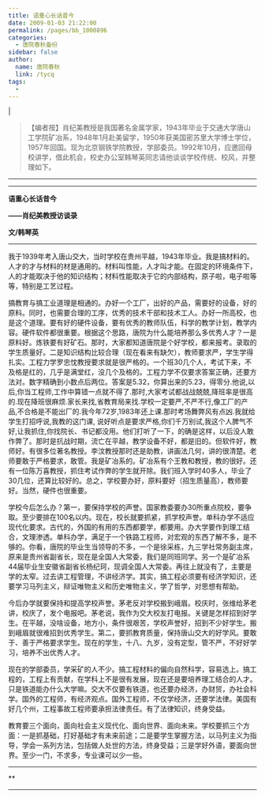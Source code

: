 ```yaml
---
title: 语重心长话昔今
date: 2009-01-03 21:22:00
permalink: /pages/bb_1000896
categories: 
  - 唐院春秋备份
sidebar: false
author: 
  name: 唐院春秋
  link: /tycq
tags: 
  - 
---
```


|

>  
>  
>
> 【编者按】肖纪美教授是我国著名金属学家，1943年毕业于交通大学唐山工学院矿冶系，1948年1月赴美留学，1950年获美国密苏里大学博士学位，1957年回国。现为北京钢铁学院教授，学部委员。1992年10月，应邀回母校讲学，借此机会，校史办公室韩琴英同志请他谈谈学校传统、校风，并整理如下。

* * *

****

**语重心长话昔今**

**——肖纪美教授访谈录**

**文/韩琴英**

****

我于1939年考入唐山交大，当时学校在贵州平越，1943年毕业。我是搞材料的。人才的才与材料的材是通用的。材料叫性能，人才叫才能。在固定的环境条件下，人的才能取决于他的知识结构；材料性能取决于它的内部结构，原子啦，电子啦等等，特别是工艺过程。

搞教育与搞工业道理是相通的。办好一个工厂，出好的产品，需要好的设备，好的原料。同时，也需要合理的工序，优秀的技术干部和技术工人。办好一所高校，也是这个道理。要有好的硬件设备，要有优秀的教师队伍，科学的教学计划，教学内容。硬件软件都很重要。根据这个思路，唐院为什么能培养那么多优秀人才？一是原料好。炼铁要有好矿石。那时，大家都知道唐院是个好学校，都来报考。录取的学生质量好。二是知识结构比较合理（现在看来有缺欠），教师要求严，学生学得扎实。工程力学罗忠忱教授要求就是很严格的。一个班30几个人，考试下来，不及格是红的，几乎是满堂红，没几个及格的。工程力学不仅要求答案正确，还要方法对。数字精确到小数点后两位。答案是5.32，你算出来的5.23，得零分.他说,以后,你当工程师,工作中算错一点就不得了.那时,大家考试都战战兢兢,降班率是很高的.现在降班很麻烦.家长来找,省教育局来找.学校一定要严,不严不行,像工厂的产品,不合格是不能出厂的.我今年72岁,1983年还上课.那时考场舞弊风有点凶.我就给学生打招呼说,我教的这门课,
说好听点是要求严格,你们千万别试,我这个人脾气不好,让我抓住,你找院长、书记都没用。他们打听了一下，的确是这样，以后没人敢作弊了。那时是抗战时期，流亡在平越，教学设备不好，都是旧的。但软件好，教师好。有很多位著名教授。李汶教授那时还是助教，讲画法几何，讲的很清楚。老师要敢于严格要求，敢管。我是矿冶系的。矿冶系有个王教和教授，教的很好。还有一位陈万喜教授，抓住考试作弊的学生就开除。我们班入学时40多人，毕业了30几位，还算比较好的。总之，学校要办好，原料要好（招生质量高），教师要好。当然，硬件也很重要。

学校今后怎么办？第一，要保持学校的声誉。国家教委要办30所重点院校，要争取。至少要排在100名以内。现在，校长就要抓紧，抓学校声誉。单科办学不适应现代化要求。古代的，外国的有用的东西都要学，都要用。办大学要作到理工结合，文理渗透。单科办学，满足于一个铁路工程师，对宏观的东西了解不多，是不够的。你看，唐院的毕业生当领导的不多，一个是徐采栋，九三学社常务副主席，原来是贵州省副省长，现在是全国人大常委，我们是同班同学。另一个是矿冶系44届毕业生安徽省副省长杨纪珂，现调全国人大常委。再往上就没有了，主要是学的太窄。过去讲工程管理，不讲经济学。其实，搞工程必须要有经济学知识，还要学习马列主义，辩证唯物主义和历史唯物主义，学了哲学，对思想有帮助。

今后办学就要保持和提高学校声誉。茅老反对学校搬到峨眉。校庆时，张维给茅老讲，校庆了，发个电报吧。茅老说，我作为交大校友打电报。关键是怎样招到好学生。在平越，没啥设备，地方小，条件很艰苦，学校声誉好，招到不少好学生。搬到峨眉就很难招到优秀学生。第二，要抓教育质量，保持唐山交大的好学风。要敢于、善于严格要求学生。现在的学生，十八、九岁，没有定型，管不严，不好好学习，培养不出优秀人才。

现在的学部委员，学采矿的人不少。搞工程材料的偏向自然科学，容易选上。搞工程的，工程上有贡献，在学科上不是很有发展，现在还是要培养理工结合的人才。只是铁道能办什么大学嘛。交大不仅要有铁道，也还要办经济，办财贸，办社会科学。国外的工程师，有经济观点。国外工程师，不仅学经济，还要学法律。美国有好几个州，工程事故工程师要承担法律责任。有了法律知识，终身受益。

教育要三个面向，面向社会主义现代化、面向世界、面向未来。学校要抓三个方面：一是抓基础，打好基础才有未来前途；二是要学生掌握方法，以马列主义为指导，学会一系列方法，包括做人处世的方法，终身受益；三是学好外语，要面向世界。至少一门，不求多，专业课可以少一些。

****

**  
  
 ---